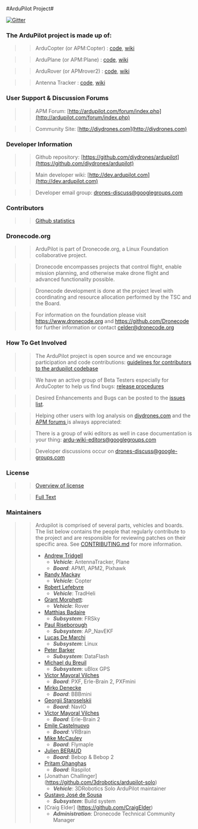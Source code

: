 #ArduPilot Project#

[![Gitter](https://badges.gitter.im/Join%20Chat.svg)](https://gitter.im/diydrones/ardupilot?utm_source=badge&utm_medium=badge&utm_campaign=pr-badge&utm_content=badge)

### The ArduPilot project is made up of: ###
>>ArduCopter (or APM:Copter) : [code](https://github.com/diydrones/ardupilot/tree/master/ArduCopter), [wiki](http://copter.ardupilot.com)

>>ArduPlane (or APM:Plane) : [code](https://github.com/diydrones/ardupilot/tree/master/ArduPlane), [wiki](http://plane.ardupilot.com)

>>ArduRover (or APMrover2) : [code](https://github.com/diydrones/ardupilot/tree/master/APMrover2), [wiki](http://rover.ardupilot.com)

>>Antenna Tracker : [code](https://github.com/diydrones/ardupilot/tree/master/AntennaTracker), [wiki](http://copter.ardupilot.com/wiki/common-antennatracker-introduction)

### User Support & Discussion Forums ###
>>APM Forum: [http://ardupilot.com/forum/index.php](http://ardupilot.com/forum/index.php)

>>Community Site: [http://diydrones.com](http://diydrones.com)

### Developer Information ###
>>Github repository: [https://github.com/diydrones/ardupilot](https://github.com/diydrones/ardupilot)

>>Main developer wiki: [http://dev.ardupilot.com](http://dev.ardupilot.com)

>>Developer email group: drones-discuss@googlegroups.com

### Contributors ###
>>[Github statistics](https://github.com/diydrones/ardupilot/graphs/contributors)

### Dronecode.org ###

>>ArduPilot is part of Dronecode.org, a Linux Foundation collaborative project.

>>Dronecode encompasses projects that control flight, enable mission planning, and otherwise make drone flight and advanced functionality possible.

>>Dronecode development is done at the project level with coordinating and resource allocation performed by the TSC and the Board.

>>For information on the foundation please visit https://www.dronecode.org and https://github.com/Dronecode for further information or contact celder@dronecode.org

### How To Get Involved ###
>>The ArduPilot project is open source and we encourage participation and code contributions: [guidelines for contributors to the ardupilot codebase](http://dev.ardupilot.com/wiki/guidelines-for-contributors-to-the-apm-codebase)

>>We have an active group of Beta Testers especially for ArduCopter to help us find bugs: [release procedures](http://dev.ardupilot.com/wiki/release-procedures)

>>Desired Enhancements and Bugs can be posted to the [issues list](https://github.com/diydrones/ardupilot/issues).

>>Helping other users with log analysis on [diydrones.com](http://www.diydrones.com) and the [APM forums ](http://ardupilot.com/forum/index.php) is always appreciated:

>>There is a group of wiki editors as well in case documentation is your thing: ardu-wiki-editors@googlegroups.com

>>Developer discussions occur on drones-discuss@google-groups.com

### License ###
>>[Overview of license](http://dev.ardupilot.com/wiki/license-gplv3)

>>[Full Text](https://github.com/diydrones/ardupilot/blob/master/COPYING.txt)

### Maintainers ###
>> Ardupilot is comprised of several parts, vehicles and boards. The list below
>> contains the people that regularly contribute to the project and are responsible
>> for reviewing patches on their specific area. See [CONTRIBUTING.md](CONTRIBUTING.md)
>> for more information.
>>
>> - [Andrew Tridgell](https://github.com/tridge)
>>   - ***Vehicle***: AntennaTracker, Plane
>>   - ***Board***: APM1, APM2, Pixhawk
>> - [Randy Mackay](https://github.com/rmackay9)
>>   - ***Vehicle***: Copter
>> - [Robert Lefebvre](https://github.com/R-Lefebvre)
>>   - ***Vehicle***: TradHeli
>> - [Grant Morphett](https://github.com/gmorph):
>>   - ***Vehicle***: Rover
>> - [Matthias Badaire](https://github.com/badzz)
>>   - ***Subsystem***: FRSky
>> - [Paul Riseborough](https://github.com/priseborough)
>>   - ***Subsystem***: AP_NavEKF
>> - [Lucas De Marchi](https://github.com/lucasdemarchi)
>>   - ***Subsystem***: Linux
>> - [Peter Barker](https://github.com/peterbarker)
>>   - ***Subsystem***: DataFlash
>> - [Michael du Breuil](https://github.com/WickedShell)
>>   - ***Subsystem***: uBlox GPS
>> - [Víctor Mayoral Vilches](https://github.com/vmayoral)
>>   - ***Board***: PXF, Erle-Brain 2, PXFmini
>> - [Mirko Denecke](https://github.com/mirkix)
>>   - ***Board***: BBBmini
>> - [Georgii Staroselskii](https://github.com/staroselskii)
>>   - ***Board***: NavIO
>> - [Víctor Mayoral Vilches](https://github.com/vmayoral)
>>   - ***Board***: Erle-Brain 2
>> - [Emile Castelnuovo](https://github.com/emilecastelnuovo)
>>   - ***Board***: VRBrain
>> - [Mike McCauley](#)
>>   - ***Board***: Flymaple
>> - [Julien BERAUD](#)
>>   - ***Board***: Bebop & Bebop 2
>> - [Pritam Ghanghas](https://github.com/pritamghanghas)
>>   - ***Board***: Raspilot
>> - [Jonathan Challinger] (https://github.com/3drobotics/ardupilot-solo)
>>   - ***Vehicle***: 3DRobotics Solo ArduPilot maintainer
>> - [Gustavo José de Sousa](https://github.com/guludo)
>>   - ***Subsystem***: Build system
>> - [Craig Elder] (https://github.com/CraigElder)
>>   - ***Administration***: Dronecode Technical Community Manager
